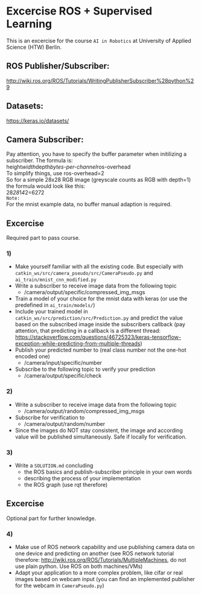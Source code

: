 # Excercise ROS + Supervised Learning
This is an excercise for the course `AI in Robotics` at University of Applied Science (HTW) Berlin.

## ROS Publisher/Subscriber:  
http://wiki.ros.org/ROS/Tutorials/WritingPublisherSubscriber%28python%29

## Datasets:  
https://keras.io/datasets/

## Camera Subscriber:  
Pay attention, you have to specify the buffer parameter when initilizing a subscriber. The formula is:  
height*width*depth*bytes-per-channel*ros-overhead  
To simplify things, use ros-overhead=2  
So for a simple 28x28 RGB image (greyscale counts as RGB with depth=1) the formula would look like this:  
28*28*1*4*2=6272  
`Note:`  
For the mnist example data, no buffer manual adaption is required.

## Excercise  
Required part to pass course.
### 1)
* Make yourself familiar with all the existing code. But especially with `catkin_ws/src/camera_pseudo/src/CameraPseudo.py` and `ai_train/mnist_cnn_modified.py`
* Write a subscriber to receive image data from the following topic
  * /camera/output/specific/compressed_img_msgs
* Train a model of your choice for the mnist data with keras (or use the predefined in `ai_train/models/`)
* Include your trained model in `catkin_ws/src/prediction/src/Prediction.py` and predict the value based on the subscribed image inside the subscribers callback (pay attention, that predicting in a callback is a different thread: https://stackoverflow.com/questions/46725323/keras-tensorflow-exception-while-predicting-from-multiple-threads)
* Publish your predicted number to (real class number not the one-hot encoded one)
  * /camera/input/specific/number
* Subscribe to the following topic to verify your prediction
  * /camera/output/specific/check

### 2)
* Write a subscriber to receive image data from the following topic
  * /camera/output/random/compressed_img_msgs
* Subscribe for verification to
  * /camera/output/random/number
* Since the images do NOT stay consistent, the image and according value will be published simultaneously. Safe if locally for verification.

### 3)
* Write a `SOLUTION.md` concluding
  * the ROS basics and publish-subscriber principle in your own words
  * describing the process of your implementation
  * the ROS graph (use rqt therefore)

## Excercise
Optional part for further knowledge.

### 4)
* Make use of ROS network capability and use publishing camera data on one device and predicting on another (see ROS network tutorial therefore: http://wiki.ros.org/ROS/Tutorials/MultipleMachines, do not use plain python. Use ROS on both machines/VMs)
* Adapt your application to a more complex problem, like cifar or real images based on webcam input (you can find an implemented publisher for the webcam in `CameraPseudo.py`)
	

